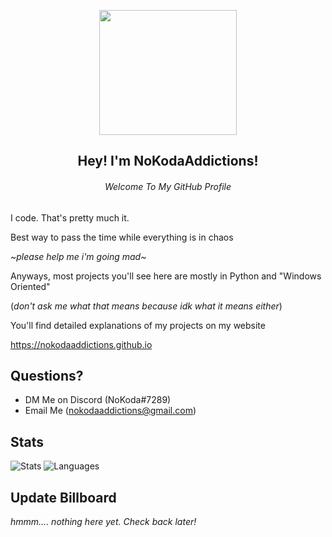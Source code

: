 <p align="center">
  <img src="https://drive.google.com/uc?export=view&id=11xXk5fVuL5aLEnecYSsUqLiAwwh_G0JR" width="220" height="200">
  <h2 align="center">Hey! I'm NoKodaAddictions!</h2>
  <h6 align="center">Welcome To My GitHub Profile</h6>
</p>

I code. That's pretty much it. 

Best way to pass the time while everything is in chaos

*~please help me i'm going mad~*

Anyways, most projects you'll see here are mostly in Python and "Windows Oriented" 

(*don't ask me what that means because idk what it means either*)

You'll find detailed explanations of my projects on my website

https://nokodaaddictions.github.io

## Questions?

- DM Me on Discord (NoKoda#7289)
- Email Me (nokodaaddictions@gmail.com)


## Stats

![Stats](https://github-readme-stats.vercel.app/api?username=nokodaaddictions&text_color=b5a642&bg_color=12161a&hide_border=true&title_color=b5a642)
![Languages](https://github-readme-stats.vercel.app/api/top-langs/?username=nokodaaddictions&text_color=b5a642&bg_color=12161a&hide_border=true&title_color=b5a642)

## Update Billboard

*hmmm.... nothing here yet. Check back later!*
